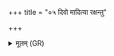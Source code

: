 +++
title = "०५ दिवो मादित्या रक्षन्तु"

+++
<details><summary>मूलम् (GR)</summary>

दिवो मादित्या रक्षन्तु  
भूम्या रक्षन्त्व् अग्नयः ।  
इन्द्राग्नी रक्षतां मा पुरस्ताद्  
अश्विनाव् अभितः शर्म यच्छताम् ।  
तिरश्चीन् अघ्न्या रक्षतु जातवेदा  
भूतकृतो मे सर्वतः सन्तु वर्म ॥
</details>